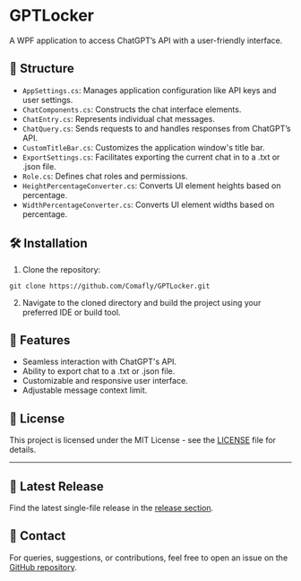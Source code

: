 # GPTLocker

A WPF application to access ChatGPT’s API with a user-friendly interface.

## 📁 Structure

- `AppSettings.cs`: Manages application configuration like API keys and user settings.
- `ChatComponents.cs`: Constructs the chat interface elements.
- `ChatEntry.cs`: Represents individual chat messages.
- `ChatQuery.cs`: Sends requests to and handles responses from ChatGPT’s API.
- `CustomTitleBar.cs`: Customizes the application window's title bar.
- `ExportSettings.cs`: Facilitates exporting the current chat in to a .txt or .json file.
- `Role.cs`: Defines chat roles and permissions.
- `HeightPercentageConverter.cs`: Converts UI element heights based on percentage.
- `WidthPercentageConverter.cs`: Converts UI element widths based on percentage.

## 🛠️ Installation

1. Clone the repository:
```
git clone https://github.com/Comafly/GPTLocker.git
```
2. Navigate to the cloned directory and build the project using your preferred IDE or build tool.

## 🌟 Features

- Seamless interaction with ChatGPT's API.
- Ability to export chat to a .txt or .json file.
- Customizable and responsive user interface.
- Adjustable message context limit.

## 📜 License

This project is licensed under the MIT License - see the [LICENSE](https://github.com/Comafly/GPTLocker/blob/main/LICENSE) file for details.

---

## 🚀 Latest Release

Find the latest single-file release in the [release section](https://github.com/Comafly/GPTLocker/release).

## 💬 Contact

For queries, suggestions, or contributions, feel free to open an issue on the [GitHub repository](https://github.com/Comafly/GPTLocker/issues).